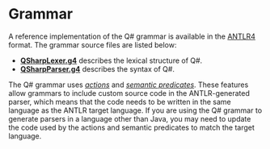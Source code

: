 # Grammar

A reference implementation of the Q# grammar is available in the [ANTLR4](https://www.antlr.org/) format.
The grammar source files are listed below:

* [**QSharpLexer.g4**](https://github.com/microsoft/qsharp-language/blob/main/Specifications/Language/5_Grammar/QSharpLexer.g4) describes the lexical structure of Q#.
* [**QSharpParser.g4**](https://github.com/microsoft/qsharp-language/blob/main/Specifications/Language/5_Grammar/QSharpParser.g4) describes the syntax of Q#.

The Q# grammar uses [*actions*](https://github.com/antlr/antlr4/blob/master/doc/actions.md) and [*semantic predicates*](https://github.com/antlr/antlr4/blob/master/doc/predicates.md).
These features allow grammars to include custom source code in the ANTLR-generated parser, which means that the code needs to be written in the same language as the ANTLR target language.
If you are using the Q# grammar to generate parsers in a language other than Java, you may need to update the code used by the actions and semantic predicates to match the target language.
